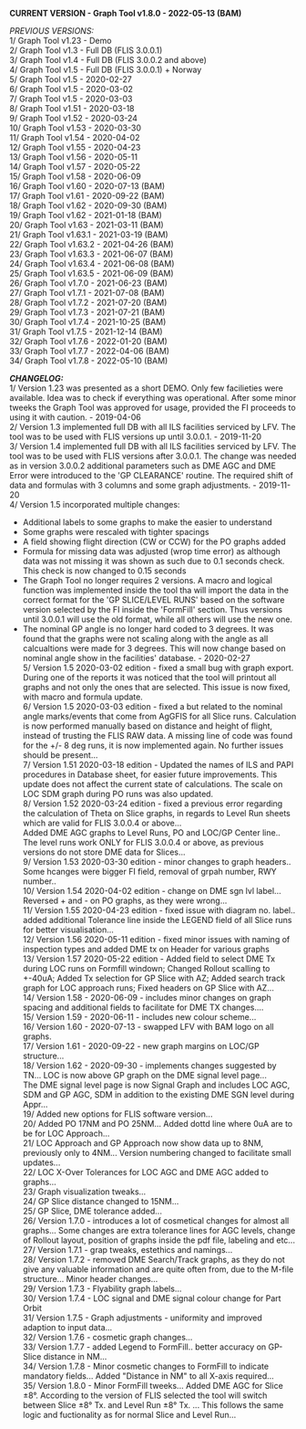 **CURRENT VERSION - Graph Tool v1.8.0 - 2022-05-13 (BAM)**

*PREVIOUS VERSIONS:*  
1/ Graph Tool v1.23 - Demo  
2/ Graph Tool v1.3 - Full DB (FLIS 3.0.0.1)  
3/ Graph Tool v1.4 - Full DB (FLIS 3.0.0.2 and above)  
4/ Graph Tool v1.5 - Full DB (FLIS 3.0.0.1) + Norway  
5/ Graph Tool v1.5 - 2020-02-27  
6/ Graph Tool v1.5 - 2020-03-02  
7/ Graph Tool v1.5 - 2020-03-03  
8/ Graph Tool v1.51 - 2020-03-18  
9/ Graph Tool v1.52 - 2020-03-24  
10/ Graph Tool v1.53 - 2020-03-30  
11/ Graph Tool v1.54 - 2020-04-02  
12/ Graph Tool v1.55 - 2020-04-23  
13/ Graph Tool v1.56 - 2020-05-11  
14/ Graph Tool v1.57 - 2020-05-22  
15/ Graph Tool v1.58 - 2020-06-09  
16/ Graph Tool v1.60 - 2020-07-13 (BAM)  
17/ Graph Tool v1.61 - 2020-09-22 (BAM)  
18/ Graph Tool v1.62 - 2020-09-30 (BAM)  
19/ Graph Tool v1.62 - 2021-01-18 (BAM)  
20/ Graph Tool v1.63 - 2021-03-11 (BAM)  
21/ Graph Tool v1.63.1 - 2021-03-19 (BAM)  
22/ Graph Tool v1.63.2 - 2021-04-26 (BAM)  
23/ Graph Tool v1.63.3 - 2021-06-07 (BAM)  
24/ Graph Tool v1.63.4 - 2021-06-08 (BAM)  
25/ Graph Tool v1.63.5 - 2021-06-09 (BAM)  
26/ Graph Tool v1.7.0 - 2021-06-23 (BAM)  
27/ Graph Tool v1.7.1 - 2021-07-08 (BAM)  
28/ Graph Tool v1.7.2 - 2021-07-20 (BAM)  
29/ Graph Tool v1.7.3 - 2021-07-21 (BAM)  
30/ Graph Tool v1.7.4 - 2021-10-25 (BAM)  
31/ Graph Tool v1.7.5 - 2021-12-14 (BAM)  
32/ Graph Tool v1.7.6 - 2022-01-20 (BAM)  
33/ Graph Tool v1.7.7 - 2022-04-06 (BAM)  
34/ Graph Tool v1.7.8 - 2022-05-10 (BAM)  

***CHANGELOG:***  
1/ Version 1.23 was presented as a short DEMO. Only few facilieties were
available. Idea was to check if everything was operational. After some
minor tweeks the Graph Tool was approved for usage, provided the FI 
proceeds to using it with caution. - 2019-04-06  
2/ Version 1.3 implemented full DB with all ILS facilities serviced by
LFV. The tool was to be used with FLIS versions up until 3.0.0.1. - 2019-11-20  
3/ Version 1.4 implemented full DB with all ILS facilities serviced by
LFV. The tool was to be used with FLIS versions after 3.0.0.1. 
The change was needed as in version 3.0.0.2 additional parameters such
as DME AGC and DME Error were introduced to the 'GP CLEARANCE' routine.
The required shift of data and formulas with 3 columns and some graph 
adjustments. - 2019-11-20  
4/ Version 1.5 incorporated multiple changes:  
- Additional labels to some graphs to make the easier to understand
- Some graphs were rescaled with tighter spacings
- A field showing flight direction (CW or CCW) for the PO graphs added
- Formula for missing data was adjusted (wrop time error) as although
data was not missing it was shown as such due to 0.1 seconds check. 
This check is now changed to 0.15 seconds
- The Graph Tool no longer requires 2 versions. A macro and logical
function was implemented inside the tool tha will import the data in the
correct format for the 'GP SLICE/LEVEL RUNS' based on the software version
selected by the FI inside the 'FormFill' section. Thus versions until 
3.0.0.1 will use the old format, while all others will use the new one.
- The nominal GP angle is no longer hard coded to 3 degrees. It was 
found that the graphs were not scaling along with the angle as all 
calcualtions were made for 3 degrees. This will now change based on 
nominal angle show in the facilities' database. - 2020-02-27  
5/ Version 1.5 2020-03-02 edition - fixed a small bug with graph export.
During one of the reports it was noticed that the tool will printout all
graphs and not only the ones that are selected. This issue is now fixed,
with macro and formula update.  
6/ Version 1.5 2020-03-03 edition - fixed a but related to the nominal
angle marks/events that come from AgGFIS for all Slice runs. Calculation
is now performed manually based on distance and height of flight,
instead of trusting the FLIS RAW data. A missing line of code was found
for the +/- 8 deg runs, it is now implemented again. No further issues
should be present...  
7/ Version 1.51 2020-03-18 edition - Updated the names of ILS and PAPI 
procedures in Database sheet, for easier future improvements. 
This update does not affect the current state of calculations. The scale
on LOC SDM graph during PO runs was also updated.  
8/ Version 1.52 2020-03-24 edition - fixed a previous error regarding
the calculation of Theta on Slice graphs, in regards to Level Run sheets
which are valid for FLIS 3.0.0.4 or above...   
Added DME AGC graphs to Level Runs, PO and LOC/GP Center line.. 
The level runs work ONLY for FLIS 3.0.0.4 or above, as previous versions
do not store DME data for Slices...  
9/ Version 1.53 2020-03-30 edition - minor changes to graph headers..
Some hcanges were bigger FI field, removal of grpah number, RWY number..  
10/ Version 1.54 2020-04-02 edition - change on DME sgn lvl label...
Reversed + and - on PO graphs, as they were wrong...  
11/ Version 1.55 2020-04-23 edition - fixed issue with diagram no. 
label.. added additional Tolerance line inside the LEGEND field of 
all Slice runs for better visualisation...  
12/ Version 1.56 2020-05-11 edition - fixed minor issues with naming of
inspection types and added DME tx on Header for various graphs  
13/ Version 1.57 2020-05-22 edition - Added field to select DME Tx 
during LOC runs on Formfill windown; Changed Rollout scalling to +-40uA;
Added Tx selection for GP Slice with AZ; Added search track graph for
LOC approach runs; Fixed headers on GP Slice with AZ...  
14/ Version 1.58 - 2020-06-09 - includes minor changes on graph spacing
and additional fields to facilitate for DME TX changes....  
15/ Version 1.59 - 2020-06-11 - includes new colour scheme...  
16/ Version 1.60 - 2020-07-13 - swapped LFV with BAM logo on all graphs.  
17/ Version 1.61 - 2020-09-22 - new graph margins on LOC/GP structure...  
18/ Version 1.62 - 2020-09-30 - implements changes suggested by TN...
LOC is now above GP graph on the DME signal level page...  
The DME signal level page is now Signal Graph and includes LOC AGC, SDM
and GP AGC, SDM in addition to the existing DME SGN level during Appr...  
19/ Added new options for FLIS software version...  
20/ Added PO 17NM and PO 25NM... Added dottd line where 0uA are to be
for LOC Approach...  
21/ LOC Approach and GP Approach now show data up to 8NM, previously
only to 4NM... Version numbering changed to facilitate small updates...  
22/ LOC X-Over Tolerances for LOC AGC and DME AGC added to graphs...  
23/ Graph visualization tweaks...  
24/ GP Slice distance changed to 15NM...  
25/ GP Slice, DME tolerance added...  
26/ Version 1.7.0 - introduces a lot of cosmetical changes for almost
all graphs... Some changes are extra tolerance lines for AGC levels,
change of Rollout layout, position of graphs inside the pdf file,
labeling and etc...  
27/ Version 1.7.1 - grap tweaks, estethics and namings...  
28/ Version 1.7.2 - removed DME Search/Track graphs, as they do not give
any valuable information and are quite often from, due to the M-file
structure... Minor header changes...  
29/ Version 1.7.3 - Flyability graph labels...  
30/ Version 1.7.4 - LOC signal and DME signal colour change for Part Orbit  
31/ Version 1.7.5 - Graph adjustments - uniformity and improved adaption 
to input data...  
32/ Version 1.7.6 - cosmetic graph changes...  
33/ Version 1.7.7 - added Legend to FormFill.. better accuracy on GP-Slice
distance in NM...  
34/ Version 1.7.8 - Minor cosmetic changes to FormFill to indicate 
mandatory fields... Added "Distance in NM" to all X-axis required...  
35/ Version 1.8.0 - Minor FormFill tweeks... Added DME AGC for Slice ±8°.
According to the version of FLIS selected the tool will switch between
Slice ±8° Tx. and Level Run ±8° Tx. ... This follows the same logic and
fuctionality as for normal Slice and Level Run...  
